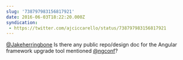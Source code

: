```yaml
---
slug: '738797983156817921'
date: 2016-06-03T18:22:20.000Z
syndication:
 - https://twitter.com/ajciccarello/status/738797983156817921
---
```


[@Jakeherringbone](https://twitter.com/Jakeherringbone) Is there any public repo/design doc for the Angular framework upgrade tool mentioned [@ngconf](https://twitter.com/ngconf)?
